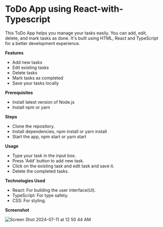 # ToDo App using React-with-Typescript
This ToDo App helps you manage your tasks easily. You can add, edit, delete, and mark tasks as done. It's built using HTML, React and TypeScript for a better development experience.

**Features**
- Add new tasks
- Edit existing tasks
- Delete tasks
- Mark tasks as completed
- Save your tasks locally

**Prerequisites**
- Install latest version of Node.js
- Install npm or yarn

**Steps**
- Clone the repository.
- Install dependencies, npm install or yarn install
- Start the app, npm start or yarn start

**Usage**
- Type your task in the input box.
- Press 'Add' button to add new task.
- Click on the existing task and edit task and save it.
- Delete the completed tasks.

**Technologies Used**
- React: For building the user interface(UI).
- TypeScript: For type safety.
- CSS: For styling.

**Screenshot**

![Screen Shot 2024-07-11 at 12 50 44 AM](https://github.com/sr2498/React-with-Typescript/assets/134464080/33122be4-6049-4dff-bf3c-7de45edbfd08)
